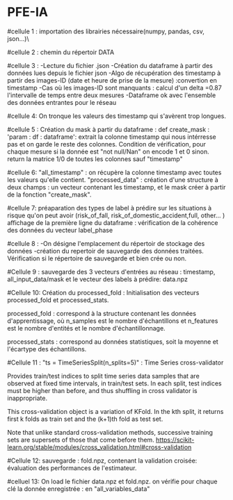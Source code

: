 # PFE-IA
#cellule 1 : importation des librairies nécessaire(numpy, pandas, csv, json...)\\  

#cellule 2 : chemin du répertoir DATA
  
#cellule 3 : -Lecture du fichier .json
            -Création du dataframe à partir des données lues depuis le fichier json
            -Algo de récupération des timestamp à partir des images-ID (date et heure de prise de la mesure) :convertion en timestamp
            -Cas où les images-ID sont manquants : calcul d'un delta =0.87 l'intervalle de temps entre deux mesures
            -Dataframe ok avec l'ensemble des données entrantes pour le réseau
            
#cellule 4: On tronque les valeurs des timestamp qui s'avèrent trop longues.

#cellule 5 : Création du mask à partir du dataframe : 
def create_mask : 
'param : df : dataframe':
extrait la colonne timestamp qui nous intérresse pas et on garde le reste des colonnes. Condition de vérification, pour chaque mesure si la donnée est "not null/Nan" on encode 1 et 0 sinon.
return la matrice 1/0 de toutes les colonnes sauf "timestamp"

#cellule 6:
"all_timestamp" : on récupère la colonne timestamp avec toutes les valeurs qu'elle contient.
"processed_data" : création d'une structure à deux champs : un vecteur contenant les timestamp, et le mask créer à partir de la fonction "create_mask".

#cellule 7: préaparation des types de label à prédire sur les situations à risque qu'on peut avoir (risk_of_fall, risk_of_domestic_accident,full, other... )
affichage de la première ligne du dataframe : vérification de la cohérence des données du vecteur label_phase

#cellule 8 : -On désigne l'emplacement du répertoir de stockage des données
-création du repertoir de sauvegarde des données traitées.
Vérification si le répertoire de sauvegarde et bien crée ou non.

#Cellule 9 : sauvegarde des 3 vecteurs d'entrées au réseau : timestamp, all_input_data/mask et le vecteur des labels à prédire: data.npz

#Cellule 10: Création du processed_fold : 
Initialisation des vecteurs processed_fold et processed_stats.

processed_fold : correspond à la structure contenant les données d'apprentissage, où n_samples est le nombre d'échantillons et n_features est le nombre d'entités et le nombre d'échantillonnage.

processed_stats : correspond au données statistiques, soit la moyenne et l'écartype des échantillons.


#Cellule 11 : 
"ts = TimeSeriesSplit(n_splits=5)" :
Time Series cross-validator

Provides train/test indices to split time series data samples that are observed at fixed time intervals, in train/test sets. In each split, test indices must be higher than before, and thus shuffling in cross validator is inappropriate.

This cross-validation object is a variation of KFold. In the kth split, it returns first k folds as train set and the (k+1)th fold as test set.

Note that unlike standard cross-validation methods, successive training sets are supersets of those that come before them.
https://scikit-learn.org/stable/modules/cross_validation.html#cross-validation

#Cellule 12: sauvegarde : fold.npz, contenant la validation croisée: évaluation des performances de l'estimateur.


#celluel 13: On load le fichier data.npz et fold.npz.
on vérifie pour chaque clé la donnée enregistrée : en "all_variables_data"




